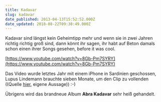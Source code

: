 ```yaml
---
title: Kadavar
slug: kadavar
date_published: 2013-04-13T15:52:52.000Z
date_updated: 2018-08-22T09:38:49.000Z
---
```


Kadavar sind längst kein Geheimtipp mehr und wenn sie in zwei Jahren richtig richtig groß sind, dann könnt ihr sagen, ihr habt auf Beton damals schon einen ihrer Songs gesehen, before it was cool.

[https://www.youtube.com/watch?v=8Gb-Pm7SYRY](https://www.youtube.com/watch?v=8Gb-Pm7SYRY)

Das Video wurde letztes Jahr mit einem iPhone in Sardinien geschossen, Lupus Lindemann brauchte sieben Monate, um den Clip zu vollenden ((Quelle [hier](http://www.facebook.com/KadavarOfficial?fref=ts), eigene Aussage)) :-)

Übrigens wird das brandneue Album **Abra Kadavar** sehr heiß gehandelt.
